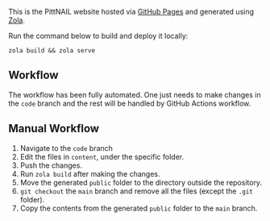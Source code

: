 This is the PittNAIL website hosted via [GitHub Pages][pages] and generated using [Zola][zola].

Run the command below to build and deploy it locally:

```console
zola build && zola serve
```

## Workflow

The workflow has been fully automated. One just needs to make changes in the `code` branch and the
rest will be handled by GitHub Actions workflow.

## Manual Workflow

1. Navigate to the `code` branch
2. Edit the files in `content`, under the specific folder.
3. Push the changes.
4. Run `zola build` after making the changes.
5. Move the generated `public` folder to the directory outside the repository.
6. `git checkout` the `main` branch and remove all the files (except the `.git` folder).
7. Copy the contents from the generated `public` folder to the `main` branch.

[pages]: https://pages.github.com/
[zola]: https://www.getzola.org/
